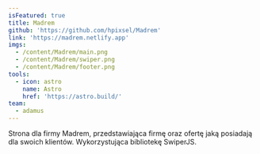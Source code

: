 ```yaml
---
isFeatured: true
title: Madrem
github: 'https://github.com/hpixsel/Madrem'
link: 'https://madrem.netlify.app'
imgs:
  - /content/Madrem/main.png
  - /content/Madrem/swiper.png
  - /content/Madrem/footer.png
tools:
  - icon: astro
    name: Astro
    href: 'https://astro.build/'
team:
  - adamus
---
```


Strona dla firmy Madrem, przedstawiająca firmę oraz ofertę jaką posiadają dla swoich klientów. Wykorzystująca bibliotekę SwiperJS.
